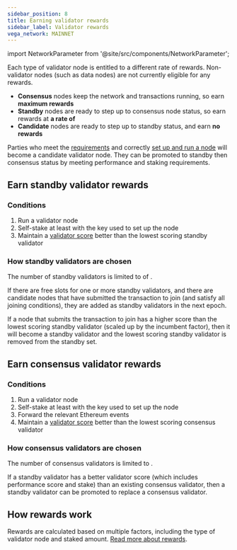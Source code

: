 ```yaml
---
sidebar_position: 8
title: Earning validator rewards
sidebar_label: Validator rewards
vega_network: MAINNET
---
```

import NetworkParameter from '@site/src/components/NetworkParameter';

Each type of validator node is entitled to a different rate of rewards. Non-validator nodes (such as data nodes) are not currently eligible for any rewards.

- **Consensus** nodes keep the network and transactions running, so earn **maximum rewards**
- **Standby** nodes are ready to step up to consensus node status, so earn rewards at **a rate of <NetworkParameter frontMatter={frontMatter} param="network.validators.ersatz.rewardFactor" hideName={true} formatter="percent" />** 
- **Candidate** nodes are ready to step up to standby status, and earn **no rewards**

Parties who meet the [requirements](requirements) and correctly [set up and run a node](get-started) will become a candidate validator node. They can be promoted to standby then consensus status by meeting performance and staking requirements.

## Earn standby validator rewards

### Conditions
1. Run a validator node
2. Self-stake at least <NetworkParameter frontMatter={frontMatter} param="reward.staking.delegation.minimumValidatorStake" formatter="governanceToken" suffix="tokens" hideName={true} /> with the key used to set up the node
3. Maintain a [validator score](../concepts/vega-chain#validator-node-performance) better than the lowest scoring standby validator

### How standby validators are chosen

The number of standby validators is limited to <NetworkParameter frontMatter={frontMatter} param="network.validators.ersatz.multipleOfTendermintValidators" hideName={true} formatter="percent" /> of <NetworkParameter frontMatter={frontMatter} param="network.validators.multisig.numberOfSigners" name="the number of consensus validators" />.

If there are free slots for one or more standby validators, and there are candidate nodes that have submitted the transaction to join (and satisfy all joining conditions), they are added as standby validators in the next epoch.

If a node that submits the transaction to join has a higher score than the lowest scoring standby validator (scaled up by the incumbent factor), then it will become a standby validator and the lowest scoring standby validator is removed from the standby set.

## Earn consensus validator rewards

### Conditions

1. Run a validator node
2. Self-stake at least <NetworkParameter frontMatter={frontMatter} param="reward.staking.delegation.minimumValidatorStake" formatter="governanceToken" suffix="tokens" hideName={true} /> with the key used to set up the node
3. Forward the relevant Ethereum events
3. Maintain a [validator score](../concepts/vega-chain#validator-node-performance) better than the lowest scoring consensus validator

### How consensus validators are chosen

The number of consensus validators is limited to <NetworkParameter frontMatter={frontMatter} param="network.validators.multisig.numberOfSigners" hideName={true} />.

If a standby validator has a better validator score (which includes performance score and stake) than an existing consensus validator, then a standby validator can be promoted to replace a consensus validator.

## How rewards work

Rewards are calculated based on multiple factors, including the type of validator node and staked amount. [Read more about rewards](../concepts/vega-chain#rewards).